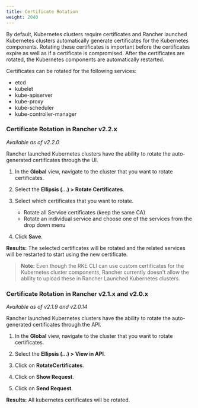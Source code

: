 ```yaml
---
title: Certificate Rotation
weight: 2040
---
```


By default, Kubernetes clusters require certificates and Rancher launched Kubernetes clusters automatically generate  certificates for the Kubernetes components. Rotating these certificates is important before the certificates expire as well as if a certificate is compromised. After the certificates are rotated, the Kubernetes components are automatically restarted.

Certificates can be rotated for the following services:

- etcd
- kubelet
- kube-apiserver
- kube-proxy
- kube-scheduler
- kube-controller-manager


### Certificate Rotation in Rancher v2.2.x

_Available as of v2.2.0_

Rancher launched Kubernetes clusters have the ability to rotate the auto-generated certificates through the UI.

1. In the **Global** view, navigate to the cluster that you want to rotate certificates.

2. Select the **Ellipsis (...) > Rotate Certificates**.

3. Select which certificates that you want to rotate.

   * Rotate all Service certificates (keep the same CA)
   * Rotate an individual service and choose one of the services from the drop down menu

4. Click **Save**.

**Results:** The selected certificates will be rotated and the related services will be restarted to start using the new certificate.

> **Note:** Even though the RKE CLI can use custom certificates for the Kubernetes cluster components, Rancher currently doesn't allow the ability to upload these in Rancher Launched Kubernetes clusters.


### Certificate Rotation in Rancher v2.1.x and v2.0.x

_Available as of v2.1.9 and v2.0.14_

Rancher launched Kubernetes clusters have the ability to rotate the auto-generated certificates through the API.

1. In the **Global** view, navigate to the cluster that you want to rotate certificates.

2. Select the **Ellipsis (...) > View in API**.

3. Click on **RotateCertificates**.

4. Click on **Show Request**.

5. Click on **Send Request**.

**Results:** All kubernetes certificates will be rotated.
